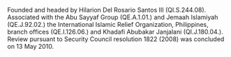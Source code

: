  Founded and headed by Hilarion Del Rosario Santos III (QI.S.244.08).
Associated with the Abu Sayyaf Group (QE.A.1.01.) and Jemaah Islamiyah
(QE.J.92.02.) the International Islamic Relief Organization, Philippines,
branch offices (QE.I.126.06.) and Khadafi Abubakar Janjalani (QI.J.180.04.).
Review pursuant to Security Council resolution 1822 (2008) was concluded on 13 
May 2010. 
